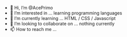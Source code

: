- 👋 Hi, I’m @AcePrimo
- 👀 I’m interested in ... learning programming languages
- 🌱 I’m currently learning ... HTML / CSS / Javascript
- 💞️ I’m looking to collaborate on ... nothing currently
- 📫 How to reach me ... 

<!---
AcePrimo/AcePrimo is a ✨ special ✨ repository because its `README.md` (this file) appears on your GitHub profile.
You can click the Preview link to take a look at your changes.
--->
